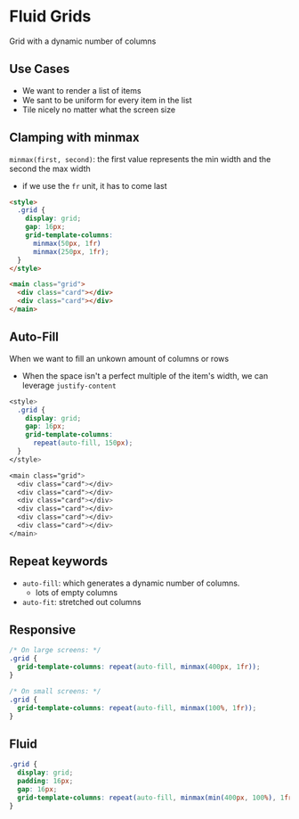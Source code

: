 # Fluid Grids

Grid with a dynamic number of columns

## Use Cases

- We want to render a list of items
- We sant to be uniform for every item in the list
- Tile nicely no matter what the screen size

## Clamping with minmax

`minmax(first, second)`: the first value represents the min width and the second the max width

- if we use the `fr` unit, it has to come last

```html
<style>
  .grid {
    display: grid;
    gap: 16px;
    grid-template-columns:
      minmax(50px, 1fr)
      minmax(250px, 1fr);
  }
</style>

<main class="grid">
  <div class="card"></div>
  <div class="card"></div>
</main>
```

## Auto-Fill

When we want to fill an unkown amount of columns or rows

- When the space isn't a perfect multiple of the item's width, we can leverage `justify-content`

```css
<style>
  .grid {
    display: grid;
    gap: 16px;
    grid-template-columns:
      repeat(auto-fill, 150px);
  }
</style>

<main class="grid">
  <div class="card"></div>
  <div class="card"></div>
  <div class="card"></div>
  <div class="card"></div>
  <div class="card"></div>
  <div class="card"></div>
</main>
```

## Repeat keywords

- `auto-fill`: which generates a dynamic number of columns.
  - lots of empty columns
- `auto-fit`: stretched out columns

## Responsive

```css
/* On large screens: */
.grid {
  grid-template-columns: repeat(auto-fill, minmax(400px, 1fr));
}

/* On small screens: */
.grid {
  grid-template-columns: repeat(auto-fill, minmax(100%, 1fr));
}
```

## Fluid

```css
.grid {
  display: grid;
  padding: 16px;
  gap: 16px;
  grid-template-columns: repeat(auto-fill, minmax(min(400px, 100%), 1fr));
}
```
